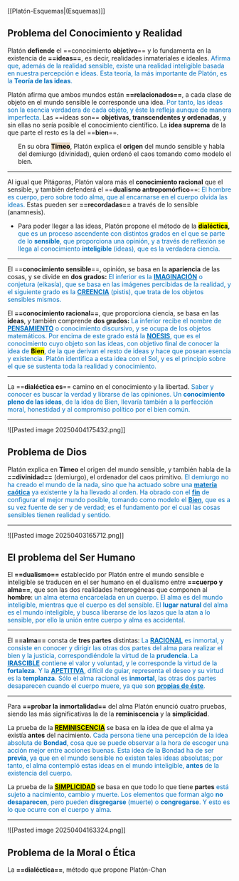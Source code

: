 [[Platón-Esquemas|(Esquemas)]]

## Problema del Conocimiento y Realidad

Platón **defiende** el ==conocimiento **objetivo**== y lo fundamenta en la existencia de **==ideas==**, es decir, realidades inmateriales e ideales. <font color="#0070c0">Afirma que, además de la realidad sensible, existe una realidad inteligible basada en nuestra percepción e ideas. Esta teoría, la más importante de Platón, es la <b>Teoría de las ideas</b>.</font> 

Platón afirma que ambos mundos están **==relacionados==**, a cada clase de objeto en el mundo sensible le corresponde una idea. <span style="color: #0070c0;">Por tanto, las ideas son la esencia verdadera de cada objeto, y éste la refleja aunque de manera imperfecta.</span> Las ==ideas son== **objetivas, transcendentes y ordenadas**,  y sin ellas no sería posible el conocimiento científico. La **idea suprema** de la que parte el resto es la del ==**bien**==.
<ul>En su obra <mark style="background-color: #EAD7C0;"><b>Timeo</b></mark>, Platón explica el <b>origen</b> del mundo sensible y habla del demiurgo (divinidad), quien ordenó el caos tomando como modelo el bien.</ul>

___
Al igual que Pitágoras, Platón valora más el **conocimiento racional** que el sensible, y también defenderá el ==**dualismo antropomórfico**==: <span style="color: #0070c0;">El hombre es cuerpo, pero sobre todo alma, que al encarnarse en el cuerpo olvida las ideas.</span> Estas pueden ser **==recordadas==** a través de lo sensible (anamnesis).  <ul><li>Para poder llegar a las ideas, Platón propone el método de la <b><mark>dialéctica</mark>,</b><span style="color: #0070c0;"> que es un proceso ascendente con distintos grados en el que se parte de lo <b>sensible</b>, que proporciona una opinión, y a través de reflexión se llega al conocimiento <b>inteligible</b> (ideas), que es la verdadera ciencia.</span></li></ul>

___
El ==**conocimiento sensible**==, opinión, se basa en la **apariencia** de las cosas, y se divide en **dos grados:** <span style="color: #0070c0;">El inferior es la <b><u>IMAGINACIÓN</u></b> o conjetura (eikasía), que se basa en las imágenes percibidas de la realidad, y el siguiente grado es la <b><u>CREENCIA</u></b> (pistis), que trata de los objetos sensibles mismos.</span>

El **==conocimiento racional==**, que proporciona ciencia, se basa en las **ideas**,  y también comprende **dos grados:** <span style="color: #0070c0;">La inferior recibe el nombre de <u><b>PENSAMIENTO</b></u> o conocimiento discursivo, y se ocupa de los objetos matemáticos. Por encima de este grado está la <b><u>NOESIS</u></b>,  que es el conocimiento cuyo objeto son las ideas, con objetivo final de  conocer la idea de <b><mark>Bien</mark></b>, de la que derivan el resto de ideas y hace que posean esencia y existencia. Platón identifica a esta idea con el Sol, y es el principio sobre el que se sustenta toda la realidad y conocimiento.</span>

___
La ==**dialéctica es**== camino en el conocimiento y la libertad. <span style="color: #0070c0;">Saber y conocer es buscar la verdad y librarse de las opiniones. Un <b>conocimiento pleno de las ideas</b>, de la idea de Bien, llevaría también a la perfección moral, honestidad y al compromiso político por el bien común.</span>

___
![[Pasted image 20250404175432.png]]



## Problema de Dios

Platón explica en **Timeo** el origen del mundo sensible, y también habla de la **==divinidad==** (demiurgo), el ordenador del caos primitivo. <span style="color: #0070c0;">El demiurgo no ha creado el mundo de la nada, sino que ha actuado sobre una <b><u>materia caótica</u></b> ya existente y la ha llevado al orden. Ha obrado con el <b><u>fin</u></b> de configurar el mejor mundo posible, tomando como modelo el <b><u>Bien</u></b>, que es a su vez fuente de ser y de verdad; es el fundamento por el cual las cosas sensibles tienen realidad y sentido.</span>

___
![[Pasted image 20250403165712.png]]

## El problema del Ser Humano

El **==dualismo==** establecido por Platón entre el mundo sensible e inteligible se traducen en el ser humano en el dualismo entre **==cuerpo y alma==**, que son las dos realidades heterogéneas que componen al **hombre**: <span style="color: #0070c0;">un alma eterna encarcelada en un cuerpo. El alma es del mundo inteligible, mientras que el cuerpo es del sensible. El <b>lugar natural</b> del alma es el mundo inteligible, y busca liberarse de los lazos que la atan a lo sensible, por ello la unión entre cuerpo y alma es accidental.</span>

___
El **==alma==** consta de **tres partes** distintas: <span style="color: #0070c0;">La <b><u>RACIONAL</u></b> es inmortal, y consiste en conocer y dirigir las otras dos partes del alma para realizar el bien y la justicia, correspondiéndole la virtud de la <b>prudencia</b>. La <b><u>IRASCIBLE</u></b> contiene el valor y voluntad, y le corresponde la virtud de la <b>fortaleza</b>. Y la <b><u>APETITIVA</u></b>, difícil de guiar, representa el deseo y su virtud es la <b>templanza</b>. Sólo el alma racional es <b>inmortal</b>, las otras dos partes desaparecen cuando el cuerpo muere, ya que son <b><u>propias de éste</u></b>.</span>

___
Para **==probar la inmortalidad==** del alma Platón enunció cuatro pruebas, siendo las más significativas la de la **reminiscencia** y la **simplicidad**.

La prueba de la <b><u><mark>REMINISCENCIA</mark></u></b> se basa en la idea de que el alma ya existía **antes** del nacimiento. <span style="color: #0070c0;">Cada persona tiene una percepción de la idea absoluta de <b>Bondad</b>, cosa que se puede observar a la hora de escoger una acción mejor entre acciones buenas. Esta idea de la Bondad ha de ser <b>previa</b>, ya que en el mundo sensible no existen tales ideas absolutas; por tanto, el alma contempló estas ideas en el mundo inteligible, <b>antes</b> de la existencia del cuerpo.</span>

La prueba de la <b><u><mark>SIMPLICIDAD</mark></u></b> se basa en que todo lo que tiene **partes** <span style="color: #0070c0;">está sujeto a nacimiento, cambio y muerte. Los elementos que forman algo <b>no desaparecen</b>, pero pueden  <b>disgregarse</b> (muerte) o <b>congregarse</b>. Y esto es lo que ocurre con el cuerpo y alma.</span> 
___
![[Pasted image 20250404163324.png]]

## Problema de la Moral o Ética

La **==dialéctica==**, método que propone Platón-Chan 
